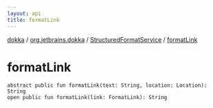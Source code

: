 ```yaml
---
layout: api
title: formatLink
---
```

[dokka](../../index.html) / [org.jetbrains.dokka](../index.html) / [StructuredFormatService](index.html) / [formatLink](formatLink.html)


# formatLink



```
abstract public fun formatLink(text: String, location: Location): String
open public fun formatLink(link: FormatLink): String
```

